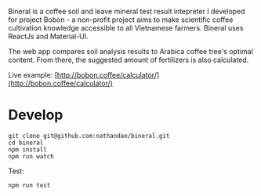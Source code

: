 Bineral is a coffee soil and leave mineral test result intepreter I developed for project Bobon - a non-profit project aims to make scientific coffee cultivation knowledge accessible to all Vietnamese farmers. Bineral uses ReactJs and Material-UI.

The web app compares soil analysis results to Arabica coffee tree's optimal content. From there, the suggested amount of fertilizers is also calculated.

Live example: [http://bobon.coffee/calculator/](http://bobon.coffee/calculator/)

# Develop

    git clone git@github.com:nathandao/bineral.git
    cd bineral
    npm install
    npm run watch
    
Test:

    npm run test
